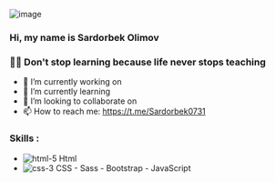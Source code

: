 ![image](https://github.com/Sardorbek0731/sardorbek0731/assets/98644551/778dfc15-a472-453e-9ef5-b4a4d7b4f361)
### Hi, my name is Sardorbek Olimov

### 👨‍🎓 Don't stop learning because life never stops teaching

- 🔭 I’m currently working on                                 
- 🌱 I’m currently learning                                   
- 👯 I’m looking to collaborate on                            
- 📫 How to reach me: https://t.me/Sardorbek0731

### Skills :                                                  
  - ![html-5](https://github.com/Sardorbek0731/sardorbek0731/assets/98644551/34943fec-6049-4c60-ae53-783f4bab4c85) Html
  - ![css-3](https://github.com/Sardorbek0731/sardorbek0731/assets/98644551/9741a6a8-42d3-4511-99d3-413e9aa91545) CSS
                 - Sass
                 - Bootstrap
                 - JavaScript
